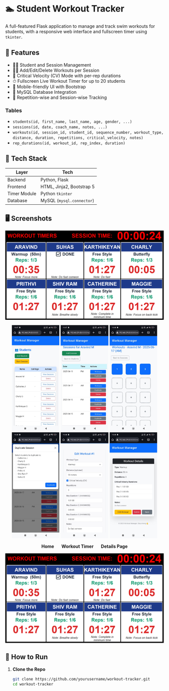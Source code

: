 # 🏊 Student Workout Tracker

A full-featured Flask application to manage and track swim workouts for students, with a responsive web interface and fullscreen timer using `tkinter`.

## 📌 Features

- 👨‍🎓 Student and Session Management
- 🏋️‍♂️ Add/Edit/Delete Workouts per Session
- 🧠 Critical Velocity (CV) Mode with per-rep durations
- ⏱ Fullscreen Live Workout Timer for up to 20 students
- 📱 Mobile-friendly UI with Bootstrap
- 💾 MySQL Database Integration
- 🎯 Repetition-wise and Session-wise Tracking



### Tables

- `students(id, first_name, last_name, age, gender, ...)`
- `sessions(id, date, coach_name, notes, ...)`
- `workouts(id, session_id, student_id, sequence_number, workout_type, distance, duration, repetitions, critical_velocity, notes)`
- `rep_durations(id, workout_id, rep_index, duration)`

## 🚀 Tech Stack

| Layer         | Tech                          |
|---------------|-------------------------------|
| Backend       | Python, Flask                 |
| Frontend      | HTML, Jinja2, Bootstrap 5     |
| Timer Module  | Python `tkinter`              |
| Database      | MySQL (`mysql.connector`)     |

## 🖥 Screenshots
![Timer View](timer_window)

<p align="center">
  <img src="screenshots/img1.jpg" width="30%" />
  <img src="screenshots/img2.jpg" width="30%" />
  <img src="screenshots/img3.jpg" width="30%" />
  <img src="screenshots/img4.jpg" width="30%" />
  <img src="screenshots/img5.jpg" width="30%" />
  <img src="screenshots/img6.jpg" width="30%" />
</p>
<p align="center">
  <b>Home</b> &nbsp;&nbsp;&nbsp;&nbsp;
  <b>Workout Timer</b> &nbsp;&nbsp;&nbsp;&nbsp;
  <b>Details Page</b>
</p>


![Timer View](timer_window)

## 🧪 How to Run

1. **Clone the Repo**
   ```bash
   git clone https://github.com/yourusername/workout-tracker.git
   cd workout-tracker

